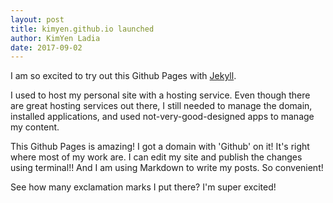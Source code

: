 ```yaml
---
layout: post
title: kimyen.github.io launched
author: KimYen Ladia
date: 2017-09-02
---
```


I am so excited to try out this Github Pages with [Jekyll](http://jekyllrb.com). 

I used to host my personal site with a hosting service. Even though there are great hosting services out there, I still needed to manage the domain, installed applications, and used not-very-good-designed apps to manage my content. 

This Github Pages is amazing! I got a domain with 'Github' on it! It's right where most of my work are. I can edit my site and publish the changes using terminal!! And I am using Markdown to write my posts. So convenient!

See how many exclamation marks I put there? I'm super excited! 

